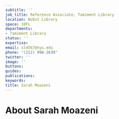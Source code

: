 ```yaml
---
subtitle: ''
job_title: Reference Associate, Tamiment Library
location: Bobst Library
space: 10FL
departments:
- Tamiment Library
status: ''
expertise: 
email: slm567@nyu.edu
phone: "(212) 998-2639"
twitter: ''
image: ''
buttons: 
guides: 
publications: 
keywords: 
title: Sarah Moazeni
---
```


# About Sarah Moazeni